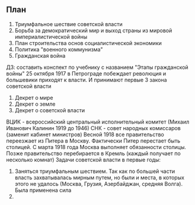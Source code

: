 ## План
1. Триумфальное шествие советской власти
2. Борьба за демократический мир и выход страны из мировой империалистической войны
3. План строительства основ социалистической экономики
4. Политика "военного коммунизма"
5. Гражданская война 

ДЗ: составить конспект по учебнику с названием "Этапы гражданской войны"
25 октября 1917 в Петрограде побеждает революция и большевики приходят к власти. И принимают первые 3 закона советской власти
1. Декрет о мире
2. Декрет о земле
3. Декрет о советской власти

ВЦИК - всероссийский центральный исполнительный комитет (Михаил Иванович Калинин 1919 до 1946)
СНК - совет народных комиссаров (заменит кабинет министров)
Весной 1918 все правительство переезжает из Питера в Москву. Фактически Питер перестает быть столицей. С марта 1918 года Москва выполняет обязанности столицы. Позже правительство перебирается в Кремль (каждый получает по несколько комнат)
Задачи советской власти в первые годы:
1. Заняться триумфальным шествием. Так как по большей части власть захватывалась мирным путем, но были и места, в которых этого не удалось (Москва, Грузия, Азербайджан, средняя Волга). Была применена сила
2. 